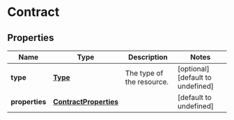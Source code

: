 # Contract

## Properties
| Name | Type | Description | Notes |
| ------------ | ------------- | ------------- | ------------- |
| **type** | [**Type**](Type.md) | The type of the resource. | [optional] [default to undefined] |
| **properties** | [**ContractProperties**](ContractProperties.md) |  | [default to undefined] |


